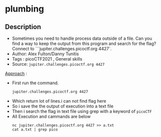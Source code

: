# plumbing

## Description
- Sometimes you need to handle process data outside of a file. Can you find a way to keep the output from this program and search for the flag? Connect to ```jupiter.challenges.picoctf.org 4427`.
- Author: Alex Fulton/Danny Tunitis
- Tags  : picoCTF2021 , General skills
- Source: `jupiter.challenges.picoctf.org 4427`

<ins>Approach</ins> :
- First run the command.
	```sh
	jupiter.challenges.picoctf.org 4427
	```
- Which return lot of lines.i can not find flag here
- So i save the the output of execution into a text file
- Then i search the flag in text file using grep with a keyword of `picoCTF`
- All Execution and cammands are below
	```
	nc jupiter.challenges.picoctf.org 4427 >> a.txt
	cat a.txt | grep pico
	```

